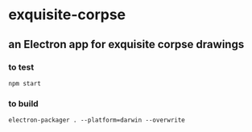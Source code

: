# exquisite-corpse
## an Electron app for exquisite corpse drawings

### to test
`npm start`

### to build
`electron-packager . --platform=darwin --overwrite`